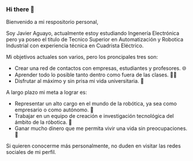 ### Hi there 👋

Bienvenido a mi respositorio personal,

Soy Javier Aguayo, actualmente estoy estudiando Ingenería Electrónica pero ya poseo el titulo de
Tecnico Superior en Automatización y Robotica Industrial con experiencia técnica en Cuadrista Eléctrico.

Mi objetivos actuales son varios, pero los proncipales tres son:
- Crear una red de contactos con empresas, estudiantes y profesores. 🌐
- Aprender todo lo posible tanto dentro como fuera de las clases. 🧑‍🎓
- Disfrutar al máximo y sin prisa mi vida universitaria. 🍻

A largo plazo mi meta a lograr es:
- Representar un alto cargo en el mundo de la robótica, ya sea como empresario o como autónomo. 🏢
- Trabajar en un equipo de creación e investigación tecnológica del ámbito de la róbotica. 🤖
- Ganar mucho dinero que me permita vivir una vida sin preocupaciones. 💸

Si quieren conocerme más personalmente, no duden en visitar las redes sociales de mi perfil.














